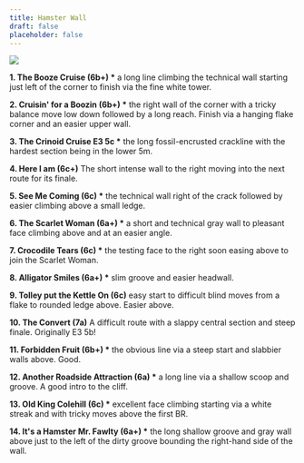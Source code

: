 ```yaml
---
title: Hamster Wall
draft: false
placeholder: false
---
```


![](/img/peak/matlock/colehill-hamster-walls-1.jpg)

**1\. The Booze Cruise (6b+) \*** a long line climbing the technical wall starting just left of the corner to finish via the fine white tower.

**2\. Cruisin' for a Boozin (6b+) \*** the right wall of the corner with a tricky balance move low down followed by a long reach. Finish via a hanging flake corner and an easier upper wall.

**3\. The Crinoid Cruise E3 5c \*** the long fossil-encrusted crackline with the hardest section being in the lower 5m.

**4\. Here I am (6c+)** The short intense wall to the right moving into the next route for its finale.

**5\. See Me Coming (6c) \*** the technical wall right of the crack followed by easier climbing above a small ledge.

**6\. The Scarlet Woman (6a+) \*** a short and technical gray wall to pleasant face climbing above and at an easier angle.

**7\. Crocodile Tears (6c) \*** the testing face to the right soon easing above to join the Scarlet Woman.

**8\. Alligator Smiles (6a+) \*** slim groove and easier headwall.

**9\. Tolley put the Kettle On (6c)** easy start to difficult blind moves from a flake to rounded ledge above. Easier above.

**10\. The Convert (7a)** A difficult route with a slappy central section and steep finale. Originally E3 5b!

**11\. Forbidden Fruit (6b+) \*** the obvious line via a steep start and slabbier walls above. Good.

**12\. Another Roadside Attraction (6a) \*** a long line via a shallow scoop and groove. A good intro to the cliff.

**13\. Old King Colehill (6c) \*** excellent face climbing starting via a white streak and with tricky moves above the first BR.

**14\. It's a Hamster Mr. Fawlty (6a+) \*** the long shallow groove and gray wall above just to the left of the dirty groove bounding the right-hand side of the wall.

